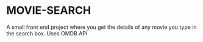 # MOVIE-SEARCH
A small front end project where you get the details of any movie you type in the search box. Uses OMDB API
